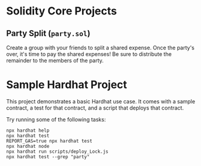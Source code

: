 # Solidity Core Projects
## Party Split (`party.sol`)
Create a group with your friends to split a shared expense. 
Once the party's over, it's time to pay the shared expenses! 
Be sure to distribute the remainder to the members of the party.





# Sample Hardhat Project

This project demonstrates a basic Hardhat use case. It comes with a sample contract, a test for that contract, and a script that deploys that contract.

Try running some of the following tasks:

```shell
npx hardhat help
npx hardhat test
REPORT_GAS=true npx hardhat test
npx hardhat node
npx hardhat run scripts/deploy_Lock.js
npx hardhat test --grep "party"
```
